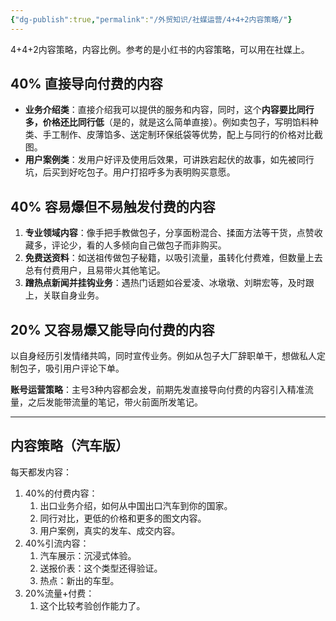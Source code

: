 ```yaml
---
{"dg-publish":true,"permalink":"/外贸知识/社媒运营/4+4+2内容策略/"}
---
```


4+4+2内容策略，内容比例。参考的是小红书的内容策略，可以用在社媒上。

## 40% 直接导向付费的内容

- **业务介绍类**：直接介绍我可以提供的服务和内容，同时，这个**内容要比同行多，价格还比同行低**（是的，就是这么简单直接）。例如卖包子，写明馅料种类、手工制作、皮薄馅多、送定制环保纸袋等优势，配上与同行的价格对比截图。
- **用户案例类**：发用户好评及使用后效果，可讲跌宕起伏的故事，如先被同行坑，后买到好吃包子。用户打招呼多为表明购买意愿。

## 40% 容易爆但不易触发付费的内容

1. **专业领域内容**：像手把手教做包子，分享面粉混合、揉面方法等干货，点赞收藏多，评论少，看的人多倾向自己做包子而非购买。
2. **免费送资料**：如送祖传做包子秘籍，以吸引流量，虽转化付费难，但数量上去总有付费用户，且易带火其他笔记。
3. **蹭热点新闻并挂钩业务**：遇热门话题如谷爱凌、冰墩墩、刘畊宏等，及时跟上，关联自身业务。

## 20% 又容易爆又能导向付费的内容

以自身经历引发情绪共鸣，同时宣传业务。例如从包子大厂辞职单干，想做私人定制包子，吸引用户评论下单。

**账号运营策略**：主号3种内容都会发，前期先发直接导向付费的内容引入精准流量，之后发能带流量的笔记，带火前面所发笔记。

---
## 内容策略（汽车版）

每天都发内容：

1. 40%的付费内容：
	1. 出口业务介绍，如何从中国出口汽车到你的国家。
	2. 同行对比，更低的价格和更多的图文内容。
	3. 用户案例，真实的发车、成交内容。
2. 40%引流内容：
	1. 汽车展示：沉浸式体验。
	2. 送报价表：这个类型还得验证。
	3. 热点：新出的车型。
3. 20%流量+付费：
	1. 这个比较考验创作能力了。
